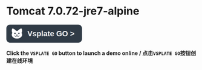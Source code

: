 # Tomcat 7.0.72-jre7-alpine

<a href="https://www.vsplate.com/?docker-compose=https://github.com/vsplate/dcenvs/tomcat/7.0.72-jre7-alpine"><img alt="VSPLATE GO" src="https://raw.githubusercontent.com/vsplate/images/master/vsgo_btn.png" width="200px"></a>

**Click the `VSPLATE GO` button to launch a demo online / 点击`VSPLATE GO`按钮创建在线环境**